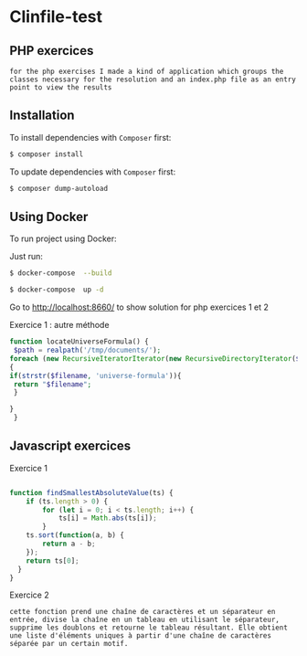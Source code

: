 # Clinfile-test

## PHP exercices
```
for the php exercises I made a kind of application which groups the classes necessary for the resolution and an index.php file as an entry point to view the results
```
## Installation
To  install dependencies with `Composer` first:

```bash
$ composer install
```
To  update dependencies with `Composer` first:

```bash
$ composer dump-autoload
```

## Using Docker
To run project using Docker:

Just run:

```bash
$ docker-compose  --build
```
```bash
$ docker-compose  up -d
```
Go to [http://localhost:8660/](http://localhost:8665) to show solution for php exercices 1 et 2


Exercice 1 : autre méthode 

```php
function locateUniverseFormula() {
 $path = realpath('/tmp/documents/');
foreach (new RecursiveIteratorIterator(new RecursiveDirectoryIterator($path)) as $filename)
{
if(strstr($filename, 'universe-formula')){
 return "$filename";
 }

}
 }

```
## Javascript exercices

Exercice 1 

```javascript

function findSmallestAbsoluteValue(ts) {
    if (ts.length > 0) {
        for (let i = 0; i < ts.length; i++) {
            ts[i] = Math.abs(ts[i]);
        }
    ts.sort(function(a, b) {
        return a - b;
    });
    return ts[0];
  }
}
```
Exercice 2

```
cette fonction prend une chaîne de caractères et un séparateur en entrée, divise la chaîne en un tableau en utilisant le séparateur, supprime les doublons et retourne le tableau résultant. Elle obtient une liste d'éléments uniques à partir d'une chaîne de caractères séparée par un certain motif.
```
